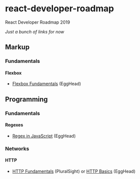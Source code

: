 # react-developer-roadmap

React Developer Roadmap 2019

*Just a bunch of links for now*

## Markup

### Fundamentals

#### Flexbox

* [Flexbox Fundamentals](https://egghead.io/courses/flexbox-fundamentals) (EggHead)

## Programming

### Fundamentals

#### Regexes

* [Regex in JavaScript](https://egghead.io/courses/regex-in-javascript) (EggHead)

### Networks

#### HTTP

* [HTTP Fundamentals](https://www.pluralsight.com/courses/xhttp-fund) (PluralSight) or [HTTP Basics](https://www.pluralsight.com/courses/xhttp-fund) (EggHead)
